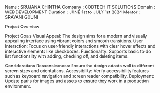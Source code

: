 Name : SRUJANA CHINTHA 
Company : CODTECH IT SOLUTIONS
Domain : WEB DEVELOPMENT
Duration : JUNE 1st to JULY 1st 2024
Mentor : SRAVANI GOUNI

Project Overview

Project Goals
Visual Appeal: The design aims for a modern and visually appealing interface using vibrant colors and smooth transitions.
User Interaction: Focus on user-friendly interactions with clear hover effects and interactive elements like checkboxes.
Functionality: Supports basic to-do list functionality with adding, checking off, and deleting items.

Considerations
Responsiveness: Ensure the design adapts well to different screen sizes and orientations.
Accessibility: Verify accessibility features such as keyboard navigation and screen reader compatibility.
Deployment: Update paths for images and assets to ensure they work in a production environment.



